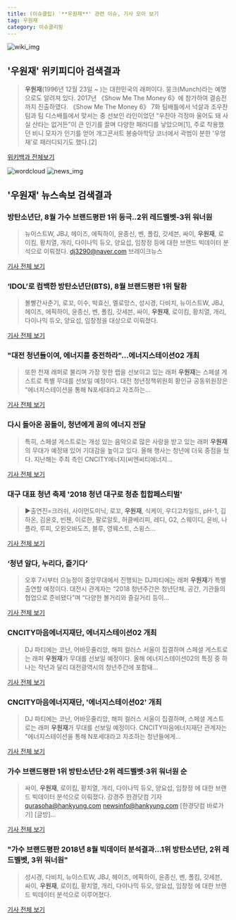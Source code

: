 ```yaml
---
title: (이슈클립) '**우원재**' 관련 이슈, 기사 모아 보기
tag: 우원재
category: 이슈클리핑
---
```

![wiki_img](https://user-images.githubusercontent.com/42597476/44503234-41136a80-a6d0-11e8-9071-6fc6418eafe4.png)
## **'**우원재**'** 위키피디아 검색결과
>**우원재**(1996년 12월 23일 ~ )는 대한민국의 래퍼이다. 뭉크(Munch)라는 예명으로도 알려져 있다. 2017년 《Show Me The Money 6》에 참가하여 결승전까지 진출하였다. 《Show Me The Money 6》 7화 팀배틀에서 넉살과 조우찬 팀과 팀 디스배틀에서 맞서는 중 선보인 라인이었던 “우찬아 걱정마 울어도 돼 사실 산타는 없거든”이 큰 인기를 끌며 다양한 패러디를 낳았으며[1], 주로 착용했던 비니 모자가 인기를 얻어 개그콘서트 봉숭아학당 코너에서 곽범이 분한 '우엉재'로 패러디되기도 했다.[2]

<a href="https://ko.wikipedia.org/wiki/우원재" target="_blank">위키백과 전체보기</a>

![wordcloud](https://s3.ap-northeast-2.amazonaws.com/lyrics101-wordcloud/2018-09-03-1535947854.png)
![news_img](https://user-images.githubusercontent.com/42597476/44507050-1206f400-a6e4-11e8-8d98-7ffbfebb353f.png)
## **'**우원재**'** 뉴스속보 검색결과
### 방탄소년단, 8월 가수 브랜드평판 1위 등극..2위 레드벨벳-3위 워너원

>뉴이스트W, JBJ, 헤이즈, 에픽하이, 윤종신, 벤, 폴킴, 갓세븐, 싸이, **우원재**, 로이킴, 황치열, 개리, 다이나믹 듀오, 양요섭, 임창정 등에 대한 브랜드 빅데이터 분석으로 이뤄졌다. dj3290@naver.com 브레이크뉴스

<a href="http://www.breaknews.com/sub_read.html?uid=598555&section=sc4" target="_blank">기사 전체 보기</a>

### ‘IDOL’로 컴백한 방탄소년단(BTS), 8월 브랜드평판 1위 탈환

>볼빨간사춘기, 로꼬, 이수, 박효신, 멜로망스, 성시경, 다비치, 뉴이스트W, JBJ, 헤이즈, 에픽하이, 윤종신, 벤, 폴킴, 갓세븐, 싸이, **우원재**, 로이킴, 황치열, 개리, 다이나믹 듀오, 양요섭, 임창정을 대상으로 이뤄졌다.

<a href="http://www.cnbnews.com/news/article.html?no=383884" target="_blank">기사 전체 보기</a>

### "대전 청년들이여, 에너지를 충전하라"…에너지스테이션02 개최

>또한 천재 래퍼로 불리며 가장 핫한 랩을 선보이고 있는 래퍼 **우원재**는 스페셜 게스트로 특별 무대를 선보일 예정이다. 대전 청년정책위원회 황인규 공동위원장은 “에너지스테이션을 통해 N포세대라고 자조하는...

<a href="http://news.heraldcorp.com/view.php?ud=20180831000226" target="_blank">기사 전체 보기</a>

### 다시 돌아온 꿈돌이, 청년에게 꿈의 에너지 전달

>특히, 스페셜 게스트로는 개성 있는 음악으로 많은 사랑을 받고 있는 래퍼 **우원재**의 무대가 예정돼 있어 기대감을 높이고 있다. 올해 행사는 청년에 더욱 중점을 뒀다. 지난해는 주최 측인 CNCITY에너지(씨엔씨티에너지...

<a href="http://www.webdaily.co.kr/view.php?ud=201808301343372720798818e98b_7" target="_blank">기사 전체 보기</a>

### 대구 대표 청년 축제 '2018 청년 대구로 청춘 힙합페스티벌'

>▶출연진=크러쉬, 사이먼도미닉, 로꼬, **우원재**, 식케이, 우디고차일드, pH-1, 김하온, 김윤호, 빈첸, 이로한, 팔로알토, 허클베리피, 레디, G2, 스웨이디, 윤비, 나플라, 루피, 오왼오바도즈, 블루, 영웨스트, 스윙스...

<a href="http://news.imaeil.com/Performance/2018082918382816592" target="_blank">기사 전체 보기</a>

### ‘청년 알다, 누리다, 즐기다’

>오후 7시부터 으능정이 중앙무대에서 진행되는 DJ파티에는 래퍼 **우원재**가 특별출연할 예정이다. 대전시 관계자는 “2018 청년주간은 청년단체, 공간, 기관들의 협업으로 준비됐다”며 “다양한 볼거리와 즐길거리 등이...

<a href="http://news.kmib.co.kr/article/view.asp?arcid=0924001424&code=11131414&cp=nv" target="_blank">기사 전체 보기</a>

### CNCITY마음에너지재단, 에너지스테이션02 개최

>DJ 파티에는 코난, 어바웃줄리앙, 해피 컬러스 서울이 집결하며 스페셜 게스트로는 래퍼 **우원재**가 무대를 선보일 예정이다. 올해 에너지스테이션02의 특징 중 하나는 작년과 달리 대전광역시의 청년주간에 포함돼...

<a href="http://www.todayenergy.kr/news/articleView.html?idxno=205998" target="_blank">기사 전체 보기</a>

### CNCITY마음에너지재단, '에너지스테이션02' 개최

>DJ 파티에는 코난, 어바웃줄리앙, 해피 컬러스 서울이 집결하며, 스페셜 게스트로는 래퍼 **우원재**가 무대를 선보일 예정이다. CNCITY마음에너지재단 관계자는 "에너지스테이션을 통해 N포세대라고 자조하는 청년들에게...

<a href="http://www.daejonilbo.com/news/newsitem.asp?pk_no=1332220" target="_blank">기사 전체 보기</a>

### 가수 브랜드평판 1위 방탄소년단·2위 레드벨벳·3위 워너원 순

>싸이, **우원재**, 로이킴, 황치열, 개리, 다이나믹 듀오, 양요섭, 임창정 에 대한 브랜드 빅데이터 분석으로 이뤄졌다. 강경주 한경닷컴 기자 qurasoha@hankyung.com newsinfo@hankyung.com [한경닷컴 바로가기] [글방]...

<a href="http://news.hankyung.com/article/201808279399H" target="_blank">기사 전체 보기</a>

### "가수 브랜드평판 2018년 8월 빅데이터 분석결과...1위 방탄소년단, 2위 레드벨벳, 3위 워너원"

>성시경, 다비치, 뉴이스트W, JBJ, 헤이즈, 에픽하이, 윤종신, 벤, 폴킴, 갓세븐, 싸이, **우원재**, 로이킴, 황치열, 개리, 다이나믹 듀오, 양요섭, 임창정 에 대한 브랜드 빅데이터 분석으로 이루어졌다.  

<a href="http://www.ggilbo.com/news/articleView.html?idxno=539378" target="_blank">기사 전체 보기</a>


